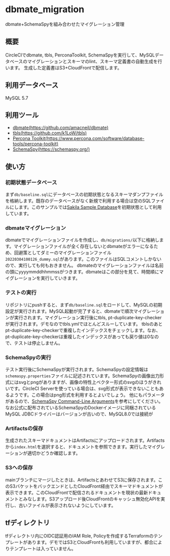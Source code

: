 # dbmate_migration
dbmate+SchemaSpyを組み合わせたマイグレーション管理

## 概要
CircleCIでdbmate, tbls, PerconaToolkit, SchemaSpyを実行して、MySQLデータベースのマイグレーションとスキーマのlint、スキーマ定義書の自動生成を行います。
生成した定義書はS3+CloudFrontで配信します。

## 利用データベース
MySQL 5.7
## 利用ツール
  - [dbmate(https://github.com/amacneil/dbmate)](https://github.com/amacneil/dbmate)
  - [tbls(https://github.com/k1LoW/tbls)](https://github.com/k1LoW/tbls)
  - [Percona Toolkit(https://www.percona.com/software/database-tools/percona-toolkit)](https://www.percona.com/software/database-tools/percona-toolkit)
  - [SchemaSpy(https://schemaspy.org/)](https://schemaspy.org/)

## 使い方
### 初期状態データベース
まず`db/baseline.sql`にデータベースの初期状態となるスキーマダンプファイルを格納します。既存のデータベースがなく新規で利用する場合は空のSQLファイルにします。このサンプルでは[Sakila Sample Database](https://dev.mysql.com/doc/sakila/en/)を初期状態として利用しています。

### dbmateマイグレーション
dbmateでマイグレーションファイルを作成し、`db/migrations/`以下に格納します。マイグレーションファイルが全く存在しないとdbmateがエラーになるため、回避策としてダミーのマイグレーションファイル`20220304100126_dummy.sql`があります。このファイルはSQLコメントしかないので、実行しても何もおきません。
dbmateのマイグレーションファイルは名前の頭にyyyymmddhhmmssがつきます。dbmateはこの部分を見て、時間順にマイグレーションを実行していきます。

### テストの実行
リポジトリにpushすると、まず`db/baseline.sql`をロードして、MySQLの初期設定が実行されます。MySQL起動が完了すると、dbmateで順次マイグレーションが実行されます。マイグレーション実行後にtbls, pt-duplicate-key-checkerが実行されます。デモなのでtbls.ymlでほとんどスルーしています。
tblsのあとpt-duplicate-key-checkerで重複したインデックスをチェックします。なお、pt-duplicate-key-checkerは重複したインデックスがあっても戻り値は0なので、テストは停止しません。

### SchemaSpyの実行
テスト実行後にSchemaSpyが実行されます。SchemaSpyの設定情報は`schemaspy.properties`ファイルに記述されています。SchemaSpyの画像出力形式にはsvgとpngがありますが、画像の特性上ベクター形式のsvgのほうがきれいです。CircleCI Serverを使っている場合は、svg形式が表示できないこともあるようです。この場合はpng形式を利用するとよいでしょう。
他にもパラメータがあるので、[SchemaSpy Command-Line Arguments](https://schemaspy.readthedocs.io/en/latest/configuration/commandline.html)を参考にしてください。
なお公式に配布されているSchemaSpyのDockerイメージに同梱されているMySQL JDBCドライバーはバージョンが古いので、MySQL8.0では接続が

### Artifactsの保存
生成されたスキーマドキュメントはArtifactsにアップロードされます。Artifactsから`index.html`を選択すると、ドキュメントを参照できます。実行したマイグレーションが適切かどうか確認します。

### S3への保存
mainブランチにマージしたときは、ArtifactsとあわせてS3に保存されます。このS3バケットをバックエンドとしたCloudFront経由でスキーマドキュメントが表示できます。このCloudFrontで配信されるドキュメントを現状の最新ドキュメントとみなします。S3アップロード後CloudFrontのキャッシュ無効化APIを実行し、古いファイルが表示されないようにしています。

## tfディレクトリ
tfディレクトリ内にOIDC認証用のIAM Role, Policyを作成するTerraformのテンプレートがあります。デモではS3とCloudFrontも利用していますが、都合によりテンプレートは入っていません。